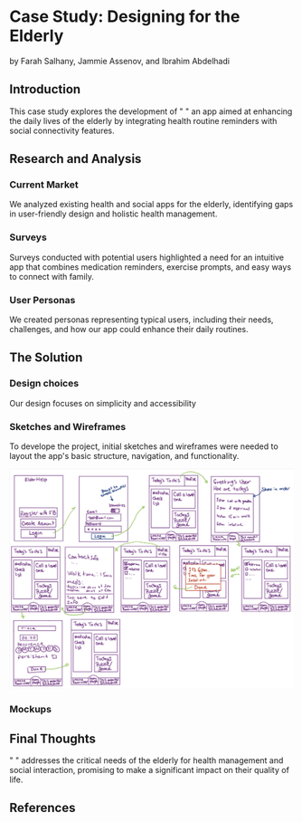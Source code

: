 # Case Study: Designing for the Elderly
by Farah Salhany, Jammie Assenov, and Ibrahim Abdelhadi

## Introduction
This case study explores the development of " " an app aimed at enhancing the daily lives of the elderly by integrating health routine reminders with social connectivity features.

## Research and Analysis

### Current Market
We analyzed existing health and social apps for the elderly, identifying gaps in user-friendly design and holistic health management.

### Surveys
Surveys conducted with potential users highlighted a need for an intuitive app that combines medication reminders, exercise prompts, and easy ways to connect with family.

### User Personas
We created personas representing typical users, including their needs, challenges, and how our app could enhance their daily routines.

## The Solution 

### Design choices
Our design focuses on simplicity and accessibility

### Sketches and Wireframes
To develope the project, initial sketches and wireframes were needed to layout the app's basic structure, navigation, and functionality.

![Initial Sketches](/assets/img/sketch.png "Initial Sketches")

### Mockups

## Final Thoughts
" " addresses the critical needs of the elderly for health management and social interaction, promising to make a significant impact on their quality of life.

## References
